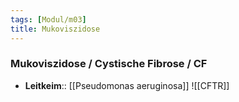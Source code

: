 ```yaml
---
tags: [Modul/m03]
title: Mukoviszidose
---
```

### Mukoviszidose / Cystische Fibrose / CF
- **Leitkeim**:: [[Pseudomonas aeruginosa]]
![[CFTR]]